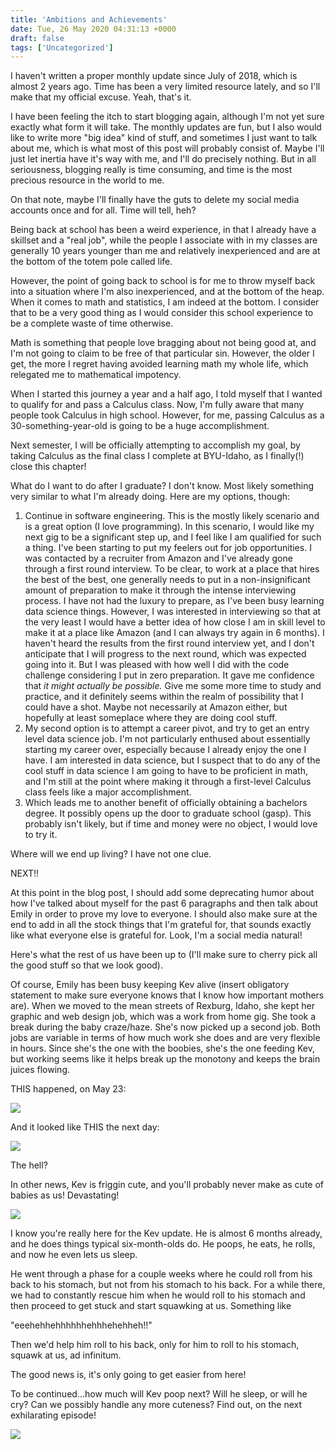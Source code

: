 ```yaml
---
title: 'Ambitions and Achievements'
date: Tue, 26 May 2020 04:31:13 +0000
draft: false
tags: ['Uncategorized']
---
```


I haven't written a proper monthly update since July of 2018, which is almost 2 years ago. Time has been a very limited resource lately, and so I'll make that my official excuse. Yeah, that's it.

I have been feeling the itch to start blogging again, although I'm not yet sure exactly what form it will take. The monthly updates are fun, but I also would like to write more "big idea" kind of stuff, and sometimes I just want to talk about me, which is what most of this post will probably consist of. Maybe I'll just let inertia have it's way with me, and I'll do precisely nothing. But in all seriousness, blogging really is time consuming, and time is the most precious resource in the world to me.

On that note, maybe I'll finally have the guts to delete my social media accounts once and for all. Time will tell, heh?

Being back at school has been a weird experience, in that I already have a skillset and a "real job", while the people I associate with in my classes are generally 10 years younger than me and relatively inexperienced and are at the bottom of the totem pole called life.

However, the point of going back to school is for me to throw myself back into a situation where I'm also inexperienced, and at the bottom of the heap. When it comes to math and statistics, I am indeed at the bottom. I consider that to be a very good thing as I would consider this school experience to be a complete waste of time otherwise.

Math is something that people love bragging about not being good at, and I'm not going to claim to be free of that particular sin. However, the older I get, the more I regret having avoided learning math my whole life, which relegated me to mathematical impotency.

When I started this journey a year and a half ago, I told myself that I wanted to qualify for and pass a Calculus class. Now, I'm fully aware that many people took Calculus in high school. However, for me, passing Calculus as a 30-something-year-old is going to be a huge accomplishment.

Next semester, I will be officially attempting to accomplish my goal, by taking Calculus as the final class I complete at BYU-Idaho, as I finally(!) close this chapter!

What do I want to do after I graduate? I don't know. Most likely something very similar to what I'm already doing. Here are my options, though:

1.  Continue in software engineering. This is the mostly likely scenario and is a great option (I love programming). In this scenario, I would like my next gig to be a significant step up, and I feel like I am qualified for such a thing. I've been starting to put my feelers out for job opportunities. I was contacted by a recruiter from Amazon and I've already gone through a first round interview. To be clear, to work at a place that hires the best of the best, one generally needs to put in a non-insignificant amount of preparation to make it through the intense interviewing process. I have not had the luxury to prepare, as I've been busy learning data science things. However, I was interested in interviewing so that at the very least I would have a better idea of how close I am in skill level to make it at a place like Amazon (and I can always try again in 6 months). I haven't heard the results from the first round interview yet, and I don't anticipate that I will progress to the next round, which was expected going into it. But I was pleased with how well I did with the code challenge considering I put in zero preparation. It gave me confidence that _it might actually be possible._ Give me some more time to study and practice, and it definitely seems within the realm of possibility that I could have a shot. Maybe not necessarily at Amazon either, but hopefully at least someplace where they are doing cool stuff.
2.  My second option is to attempt a career pivot, and try to get an entry level data science job. I'm not particularly enthused about essentially starting my career over, especially because I already enjoy the one I have. I am interested in data science, but I suspect that to do any of the cool stuff in data science I am going to have to be proficient in math, and I'm still at the point where making it through a first-level Calculus class feels like a major accomplishment.
3.  Which leads me to another benefit of officially obtaining a bachelors degree. It possibly opens up the door to graduate school (gasp). This probably isn't likely, but if time and money were no object, I would love to try it.

Where will we end up living? I have not one clue.

NEXT!!

At this point in the blog post, I should add some deprecating humor about how I've talked about myself for the past 6 paragraphs and then talk about Emily in order to prove my love to everyone. I should also make sure at the end to add in all the stock things that I'm grateful for, that sounds exactly like what everyone else is grateful for. Look, I'm a social media natural!

Here's what the rest of us have been up to (I'll make sure to cherry pick all the good stuff so that we look good).

Of course, Emily has been busy keeping Kev alive (insert obligatory statement to make sure everyone knows that I know how important mothers are). When we moved to the mean streets of Rexburg, Idaho, she kept her graphic and web design job, which was a work from home gig. She took a break during the baby craze/haze. She's now picked up a second job. Both jobs are variable in terms of how much work she does and are very flexible in hours. Since she's the one with the boobies, she's the one feeding Kev, but working seems like it helps break up the monotony and keeps the brain juices flowing.

THIS happened, on May 23:

![](https://dallincoons.files.wordpress.com/2020/05/img_8675.jpg?w=768)

And it looked like THIS the next day:

![](https://dallincoons.files.wordpress.com/2020/05/img_2608.jpg?w=768)

The hell?

In other news, Kev is friggin cute, and you'll probably never make as cute of babies as us! Devastating!

![](https://dallincoons.files.wordpress.com/2020/05/kutekev.jpg?w=768)

I know you're really here for the Kev update. He is almost 6 months already, and he does things typical six-month-olds do. He poops, he eats, he rolls, and now he even lets us sleep.

He went through a phase for a couple weeks where he could roll from his back to his stomach, but not from his stomach to his back. For a while there, we had to constantly rescue him when he would roll to his stomach and then proceed to get stuck and start squawking at us. Something like

"eeehehhehhhhhhehhhehehheh!!"

Then we'd help him roll to his back, only for him to roll to his stomach, squawk at us, ad infinitum.

The good news is, it's only going to get easier from here!

To be continued...how much will Kev poop next? Will he sleep, or will he cry? Can we possibly handle any more cuteness? Find out, on the next exhilarating episode!

![](https://dallincoons.files.wordpress.com/2020/05/img_8603.jpg?w=768)